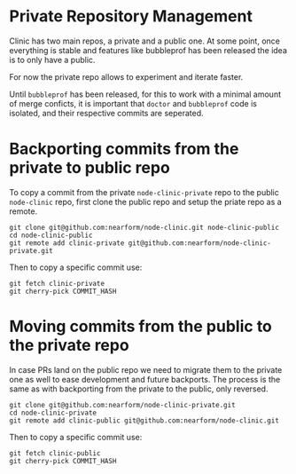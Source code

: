 # Private Repository Management

Clinic has two main repos, a private and a public one.
At some point, once everything is stable and features like
bubbleprof has been released the idea is to only have a public.

For now the private repo allows to experiment and iterate faster.

Until `bubbleprof` has been released, for this to work with a minimal amount
of merge conficts, it is important that `doctor` and `bubbleprof` code is
isolated, and their respective commits are seperated.

# Backporting commits from the private to public repo 

To copy a commit from the private `node-clinic-private` repo to the public
`node-clinic` repo, first clone the public repo and setup the priate repo as
a remote.

```
git clone git@github.com:nearform/node-clinic.git node-clinic-public
cd node-clinic-public
git remote add clinic-private git@github.com:nearform/node-clinic-private.git
```

Then to copy a specific commit use:

```
git fetch clinic-private
git cherry-pick COMMIT_HASH
```

# Moving commits from the public to the private repo

In case PRs land on the public repo we need to migrate them to the private
one as well to ease development and future backports. The process is the
same as with backporting from the private to the public, only reversed.

```
git clone git@github.com:nearform/node-clinic-private.git
cd node-clinic-private
git remote add clinic-public git@github.com:nearform/node-clinic.git
```

Then to copy a specific commit use:

```
git fetch clinic-public
git cherry-pick COMMIT_HASH
```
